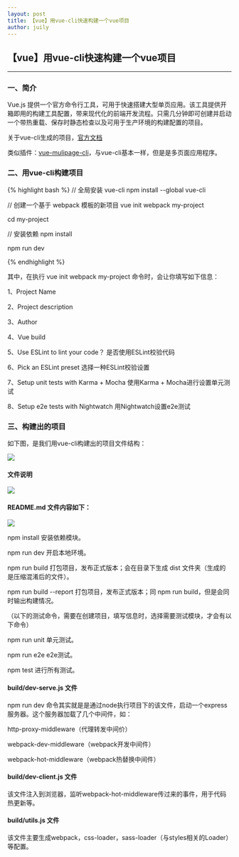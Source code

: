 ```yaml
---
layout: post
title: 【vue】用vue-cli快速构建一个vue项目
author: juily
---
```

## 【vue】用vue-cli快速构建一个vue项目
-----

### 一、简介

Vue.js 提供一个官方命令行工具，可用于快速搭建大型单页应用。该工具提供开箱即用的构建工具配置，带来现代化的前端开发流程。只需几分钟即可创建并启动一个带热重载、保存时静态检查以及可用于生产环境的构建配置的项目。

关于vue-cli生成的项目，[官方文档](http://vuejs-templates.github.io/webpack/)

类似插件：[vue-mulipage-cli](https://www.npmjs.com/package/vue-multipage-cli)，与vue-cli基本一样，但是是多页面应用程序。

### 二、用vue-cli构建项目

{% highlight bash %}
// 全局安装 vue-cli
npm install --global vue-cli

// 创建一个基于 webpack 模板的新项目
vue init webpack my-project

cd my-project

// 安装依赖
npm install

npm run dev

{% endhighlight %}

其中，在执行 vue init webpack my-project 命令时，会让你填写如下信息：

1、Project Name

2、Project description

3、Author

4、Vue build

5、Use ESLint to lint your code？
    是否使用ESLint校验代码

6、Pick an ESLint preset
    选择一种ESLint校验设置

7、Setup unit tests with Karma + Mocha
    使用Karma + Mocha进行设置单元测试

8、Setup e2e tests with Nightwatch
    用Nightwatch设置e2e测试

### 三、构建出的项目

如下图，是我们用vue-cli构建出的项目文件结构：

![](https://juilyhui.github.io/images/posts/vue-cli-project.jpeg)

#### 文件说明

![](https://juilyhui.github.io/images/posts/vue-cli-project-3.jpeg)

#### README.md 文件内容如下：

![](https://juilyhui.github.io/images/posts/vue-cli-project-2.jpeg)

npm install  安装依赖模块。

npm run dev  开启本地环境。

npm run build  打包项目，发布正式版本；会在目录下生成 dist 文件夹（生成的是压缩混淆后的文件）。

npm run build --report  打包项目，发布正式版本；同 npm run build，但是会同时输出构建情况。

（以下的测试命令，需要在创建项目，填写信息时，选择需要测试模块，才会有以下命令）

npm run unit  单元测试。

npm run e2e  e2e测试。

npm test  进行所有测试。

#### build/dev-serve.js 文件

npm run dev 命令其实就是是通过node执行项目下的该文件，启动一个express服务器。这个服务器加载了几个中间件，如：

http-proxy-middleware（代理转发中间价）

webpack-dev-middleware（webpack开发中间件）

webpack-hot-middleware（webpack热替换中间件）

#### build/dev-client.js 文件

该文件注入到浏览器，监听webpack-hot-middleware传过来的事件，用于代码热更新等。

#### build/utils.js 文件

该文件主要生成webpack，css-loader，sass-loader（与styles相关的Loader）等配置。
